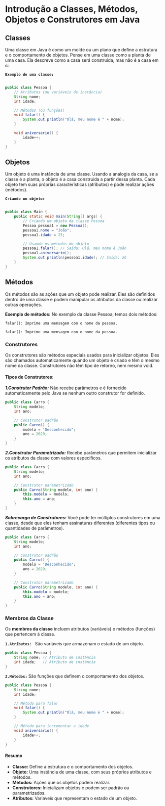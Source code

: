 # Introdução a Classes, Métodos, Objetos e Construtores em Java

## Classes

Uma classe em Java é como um molde ou um plano que define a estrutura e o comportamento de objetos. Pense em uma classe como a planta de uma casa. Ela descreve como a casa será construída, mas não é a casa em si.

 **`Exemplo de uma classe: `**
```java

public class Pessoa {
    // Atributos (ou variáveis de instância)
    String nome;
    int idade;

    // Métodos (ou funções)
    void falar() {
        System.out.println("Olá, meu nome é " + nome);
    }

    void aniversario() {
        idade++;
    }
}
```
## Objetos
Um objeto é uma instância de uma classe. Usando a analogia da casa, se a classe é a planta, o objeto é a casa construída a partir dessa planta. Cada objeto tem suas próprias características (atributos) e pode realizar ações (métodos).

**` Criando um objeto:  `**
```java

public class Main {
    public static void main(String[] args) {
        // Criando um objeto da classe Pessoa
        Pessoa pessoa1 = new Pessoa();
        pessoa1.nome = "João";
        pessoa1.idade = 25;

        // Usando os métodos do objeto
        pessoa1.falar(); // Saída: Olá, meu nome é João
        pessoa1.aniversario();
        System.out.println(pessoa1.idade); // Saída: 26
    }
}
```
## Métodos
Os métodos são as ações que um objeto pode realizar. Eles são definidos dentro de uma classe e podem manipular os atributos da classe ou realizar outras operações.

**Exemplo de métodos:**
No exemplo da classe Pessoa, temos dois métodos:

    falar(): Imprime uma mensagem com o nome da pessoa.

    falar(): Imprime uma mensagem com o nome da pessoa.

### Construtores
Os construtores são métodos especiais usados para inicializar objetos. Eles são chamados automaticamente quando um objeto é criado e têm o mesmo nome da classe. Construtores não têm tipo de retorno, nem mesmo void.

#### Tipos de Construtores:
***1.Construtor Padrão:*** Não recebe parâmetros e é fornecido automaticamente pelo Java se nenhum outro construtor for definido.

```java
public class Carro {
    String modelo;
    int ano;

    // Construtor padrão
    public Carro() {
        modelo = "Desconhecido";
        ano = 2020;
    }
}
```
***2.Construtor Parametrizado:*** Recebe parâmetros que permitem inicializar os atributos da classe com valores específicos.
```java 
public class Carro {
    String modelo;
    int ano;

    // Construtor parametrizado
    public Carro(String modelo, int ano) {
        this.modelo = modelo;
        this.ano = ano;
    }
}
```
***Sobrecarga de Construtores:*** Você pode ter múltiplos construtores em uma classe, desde que eles tenham assinaturas diferentes (diferentes tipos ou quantidades de parâmetros).
```java
public class Carro {
    String modelo;
    int ano;

    // Construtor padrão
    public Carro() {
        modelo = "Desconhecido";
        ano = 2020;
    }

    // Construtor parametrizado
    public Carro(String modelo, int ano) {
        this.modelo = modelo;
        this.ano = ano;
    }
}
```
### Membros da Classe

Os **membros da classe** incluem atributos (variáveis) e métodos (funções) que pertencem à classe.

**`1.Atributos: `** São variáveis que armazenam o estado de um objeto.

```java
public class Pessoa {
    String nome; // Atributo de instância
    int idade;   // Atributo de instância
}
```
**`2.Métodos:`** São funções que definem o comportamento dos objetos.

```java
public class Pessoa {
    String nome;
    int idade;

    // Método para falar
    void falar() {
        System.out.println("Olá, meu nome é " + nome);
    }

    // Método para incrementar a idade
    void aniversario() {
        idade++;
    }
}
```
#### Resumo

* **Classe:**  Define a estrutura e o comportamento dos objetos.
* **Objeto:** Uma instância de uma classe, com seus próprios atributos e métodos.
* **Métodos:** Ações que os objetos podem realizar.
* **Construtores:** Inicializam objetos e podem ser padrão ou parametrizados.
* **Atributos:** Variáveis que representam o estado de um objeto.
